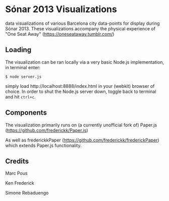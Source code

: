 Sónar 2013 Visualizations
=========================

data visualizations of various Barcelona city data-points for display during Sónar 2013. These visualizations accompany the physical experience of "One Seat Away" (https://oneseataway.tumblr.com/)


Loading
---------

The visualization can be ran locally via a very basic Node.js implementation, in terminal enter:

```
$ node server.js
```

simply load http://localhost:8888/index.html in your (webkit) browser of choice. In order to shut the Node.js server down, toggle back to terminal and hit ```ctrl+c```.


Components
---------
The visualization primarily runs on (a currently unofficial fork of) Paper.js (https://github.com/frederickk/Paper.js)

As well as frederickkPaper (https://github.com/frederickk/frederickPaper) which extends Paper.js functionality.


Credits
---------

Marc Pous

Ken Frederick

Simone Rebaduengo